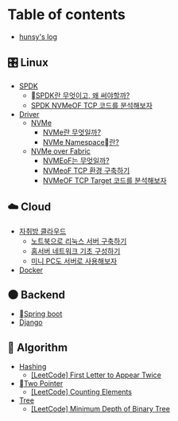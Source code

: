 # Table of contents

* [hunsy's log](README.md)

## 🎛️ Linux

* [SPDK](linux/spdk/README.md)
  * [SPDK란 무엇이고, 왜 써야할까?](linux/spdk/spdk.md)
  * [SPDK NVMeOF TCP 코드를 분석해보자](linux/spdk/spdk-nvmeof-tcp.md)
* [Driver](linux/driver/README.md)
  * [NVMe](linux/driver/nvme/README.md)
    * [NVMe란 무엇일까?](linux/driver/nvme/nvme.md)
    * [NVMe Namespace란?](linux/driver/nvme/nvme-namespace.md)
  * [NVMe over Fabric](linux/driver/nvme-over-fabric/README.md)
    * [NVMEoF는 무엇일까?](linux/driver/nvme-over-fabric/nvmeof.md)
    * [NVMeoF TCP 환경 구축하기](linux/driver/nvme-over-fabric/nvmeof-tcp.md)
    * [NVMeOF TCP Target 코드를 분석해보자](linux/driver/nvme-over-fabric/nvmeof-tcp-target.md)

## ☁️ Cloud

* [자취방 클라우드](cloud/undefined.md)
  * [노트북으로 리눅스 서버 구축하기](cloud/undefined/undefined.md)
  * [홈서버 네트워크 기초 구성하기](cloud/undefined/undefined-1.md)
  * [미니 PC도 서버로 사용해보자](cloud/undefined/pc.md)
* [Docker](cloud/docker.md)

## 🌑 Backend

* [Spring boot](backend/spring-boot.md)
* [Django](backend/django.md)

## 📐 Algorithm

* [Hashing](algorithm/hashing/README.md)
  * [\[LeetCode\] First Letter to Appear Twice](algorithm/hashing/leetcode-first-letter-to-appear-twice.md)
* [Two Pointer](algorithm/two-pointer/README.md)
  * [\[LeetCode\] Counting Elements](algorithm/two-pointer/leetcode-counting-elements.md)
* [Tree](algorithm/tree/README.md)
  * [\[LeetCode\] Minimum Depth of Binary Tree](algorithm/tree/leetcode-minimum-depth-of-binary-tree.md)
